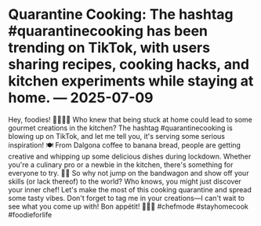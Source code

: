 # Quarantine Cooking: The hashtag #quarantinecooking has been trending on TikTok, with users sharing recipes, cooking hacks, and kitchen experiments while staying at home. — 2025-07-09

Hey, foodies! 👩‍🍳👨‍🍳 Who knew that being stuck at home could lead to some gourmet creations in the kitchen? The hashtag #quarantinecooking is blowing up on TikTok, and let me tell you, it's serving some serious inspiration! 🍽️ From Dalgona coffee to banana bread, people are getting creative and whipping up some delicious dishes during lockdown. Whether you're a culinary pro or a newbie in the kitchen, there's something for everyone to try. 🔪🍳 So why not jump on the bandwagon and show off your skills (or lack thereof) to the world? Who knows, you might just discover your inner chef! Let's make the most of this cooking quarantine and spread some tasty vibes. Don't forget to tag me in your creations—I can't wait to see what you come up with! Bon appétit! 🍕🍔🍝 #chefmode #stayhomecook #foodieforlife